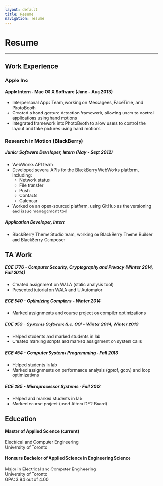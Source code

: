 ```yaml
---
layout: default
title: Resume
navigation: resume
---
```


# Resume
-------------------------------------

## Work Experience

### Apple Inc  

#### Apple Intern - Mac OS X Software (June - Aug 2013)

*   Interpersonal Apps Team, working on Messagees, FaceTime, and PhotoBooth  
*   Created a hand gesture detection framework, allowing users to control applications using hand motions  
*   Integrated framework into PhotoBooth to allow users to control the layout and take pictures using hand motions

### Research in Motion (BlackBerry)  

##### Junior Software Developer, Intern (May - Sept 2012) 

*   WebWorks API team
*   Developed several APIs for the BlackBerry WebWorks platform, including:
    *   Network status 
    *   File transfer
    *   Push
    *   Contacts
    *   Calendar
*   Worked on an open-sourced platform, using GitHub as the versioning and issue management tool

##### Application Developer, Intern  

*   BlackBerry Theme Studio team, working on BlackBerry Theme Builder and BlackBerry Composer

## TA Work  

##### ECE 1776 - Computer Security, Cryptography and Privacy (Winter 2014, Fall 2014)  
* Created assignment on WALA (static analysis tool)  
* Presented tutorial on WALA and UIAutomator  

##### ECE 540 - Optimizing Compilers - Winter 2014  
* Marked assignments and course project on compiler optimizations  

##### ECE 353 - Systems Software (i.e. OS) - Winter 2014, Winter 2013  
* Helped students and marked students in lab  
* Created marking scripts and marked assignment on system calls  

##### ECE 454 - Computer Systems Programming - Fall 2013  
* Helped students in lab  
* Marked assignments on performance analysis (gprof, gcov) and loop optimizations  

##### ECE 385 - Microprocessor Systems - Fall 2012  
* Helped and marked students in lab  
* Marked course project (used Altera DE2 Board)  

## Education

#### Master of Applied Science (current)  
Electrical and Computer Engineering  
University of Toronto  

#### Honours Bachelor of Applied Science in Engineering Science  
Major in Electrical and Computer Engineering  
University of Toronto  
GPA: 3.94 out of 4.00
  

